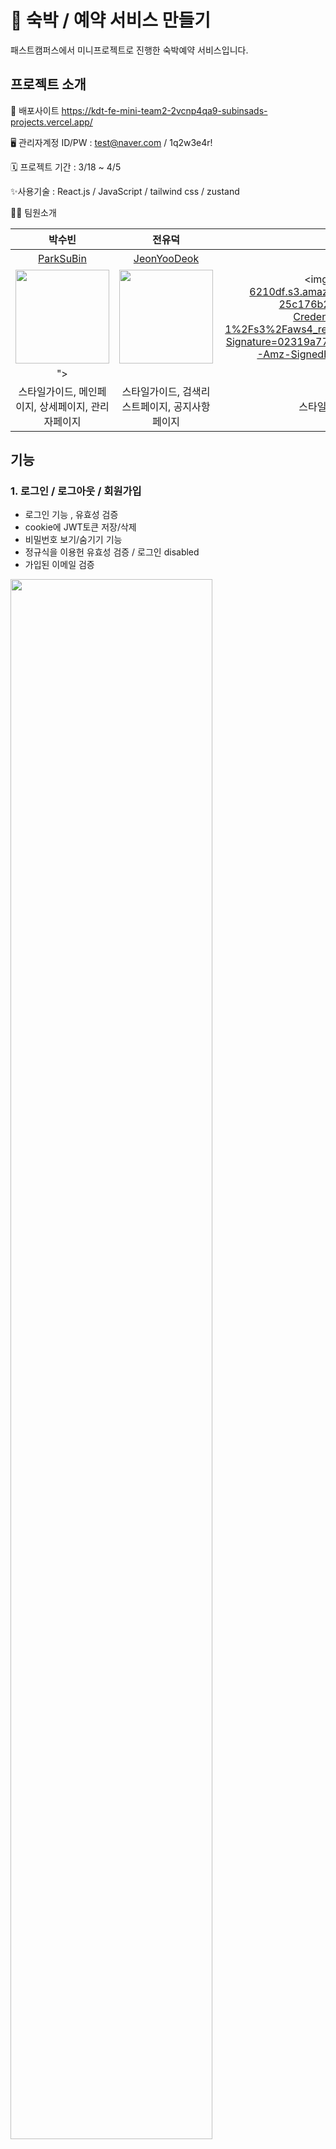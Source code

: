 # **💒 숙박 / 예약 서비스 만들기**
패스트캠퍼스에서 미니프로젝트로 진행한 숙박예약 서비스입니다.

## 프로젝트 소개

💁 배포사이트 
https://kdt-fe-mini-team2-2vcnp4qa9-subinsads-projects.vercel.app/

🖥️ 관리자계정 ID/PW : test@naver.com / 1q2w3e4r!

   
🗓️ 프로젝트 기간 : 3/18 ~ 4/5

✨사용기술 :
React.js / JavaScript / tailwind css / zustand

👩‍💻 팀원소개

| 박수빈  |  전유덕   |  김민재   |
| :------------: | :------------: |:------------: | 
| [ParkSuBin ](https://github.com/subinsad)  |  [JeonYooDeok](https://github.com/JeonYooDeok)  |  [김민재](https://github.com/mj950313) |  
|  <img width="150" src="https://github.com/subinsad/KDT7_FE_Toy1_team4/assets/92204014/26134b36-e51d-457d-abae-99d56037d44b"/> |  <img width ="150" src="https://github.com/subinsad/KDT_FE_MINI_Team2/assets/60500298/1aa8b8a4-bd2f-44f4-ac6f-7af190e50eb8" >  | <img width="150" src="https://github-production-user-asset-6210df.s3.amazonaws.com/138507900/326344251-07c319b3-8d1f-416a-8c31-25c176b2080a.png?X-Amz-Algorithm=AWS4-HMAC-SHA256&X-Amz-Credential=AKIAVCODYLSA53PQK4ZA%2F20240429%2Fus-east-1%2Fs3%2Faws4_request&X-Amz-Date=20240429T062353Z&X-Amz-Expires=300&X-Amz-Signature=02319a778c0c19d119a31f5fe19855a2d154e507d0ab4bf2287a9b17ad08ed35&X-Amz-SignedHeaders=host&actor_id=138507900&key_id=0&repo_id=773648023
"> |
| 스타일가이드, 메인페이지, 상세페이지, 관리자페이지  |  스타일가이드, 검색리스트페이지, 공지사항페이지 | 스타일가이드, 결제페이지, 마이페이지, 장바구니, 로그인/로그아웃/회원가입  |


## 기능

### 1. 로그인 / 로그아웃 / 회원가입


- 로그인 기능 , 유효성 검증 
- cookie에 JWT토큰 저장/삭제
- 비밀번호 보기/숨기기 기능 
- 정규식을 이용헌 유효성 검증 / 로그인 disabled 
- 가입된 이메일 검증
  
 <img width="80%" src="https://github.com/subinsad/KDT_FE_MINI_Team2/assets/92204014/2fb9fc2c-60ab-48ca-83e2-176c8ffb98ef"/> 


### 3. 메인페이지

- 날짜별(검색) 숙소 조회, 지역별 숙소 조회, 카테고리별 숙소 조회
  
 <img width="80%" src="https://github.com/subinsad/KDT_FE_MINI_Team2/assets/92204014/07d8f669-ff91-4647-9dac-76d29eddf422"/> 




### 4. 리스트페이지

- 날짜별(검색) 숙소 조회 / 카테고리별 리스트 조회 / 지역별 리스트 조회 <br />

 <img width="80%" src="https://github.com/subinsad/KDT_FE_MINI_Team2/assets/92204014/61839561-2196-4c2a-8b98-25af7003e1b7"/> 




### 5. 상세페이지

- 카카오맵을 이용한 숙소 위치 구현 / 로그인한 회원 객실 예약기능

  
 <img width="80%" src="https://github.com/subinsad/KDT_FE_MINI_Team2/assets/92204014/6b34f496-0d77-4690-81f1-e6f88a5d92db"/> 




### 6. 결제페이지 / 결제확인페이지

- 약관에 대한 유효성 검증 / 결제 기능 (실제 결제 로직 및 절차 없이 상품을 바로 주문) / 예약 완료 확인 <br />


 <img width="80%" src="https://github.com/subinsad/KDT_FE_MINI_Team2/assets/92204014/44321195-a773-4792-81f9-20a65f5c32c4"/> 


### 7. 마이페이지

- 예약내역 조회 / 마이정보 조회/수정 기능 <br />


 <img width="80%" src="https://github.com/subinsad/KDT_FE_MINI_Team2/assets/92204014/df963a19-c3d9-448f-8f23-aaffd1b16fca"/> 
 

### 8. 공지사항 페이지

- 공지사항 CRUD

  
 <img width="80%" src="https://github.com/subinsad/KDT_FE_MINI_Team2/assets/92204014/20f51cdb-68d9-4d47-95a2-dcad35b9a0fe"/> 
 


---


## KDT 기간 개선 사항
- 장바구니기능
- 관리자계정으로 숙소 / 룸(글,사진) 등록 및 삭제
- 공지사항CRUD
